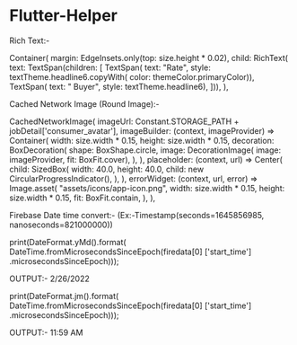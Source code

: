 # Flutter-Helper

Rich Text:-


Container(
  margin: EdgeInsets.only(top: size.height * 0.02),
  child: RichText(
      text: TextSpan(children: [
    TextSpan(
        text: "Rate",
        style: textTheme.headline6.copyWith(
            color: themeColor.primaryColor)),
    TextSpan(
        text: " Buyer", style: textTheme.headline6),
  ])),
),

Cached Network Image (Round Image):- 

CachedNetworkImage(
  imageUrl: Constant.STORAGE_PATH +
      jobDetail['consumer_avatar'],
  imageBuilder: (context, imageProvider) =>
      Container(
    width: size.width * 0.15,
    height: size.width * 0.15,
    decoration: BoxDecoration(
      shape: BoxShape.circle,
      image: DecorationImage(
          image: imageProvider,
          fit: BoxFit.cover),
    ),
  ),
  placeholder: (context, url) => Center(
    child: SizedBox(
      width: 40.0,
      height: 40.0,
      child: new CircularProgressIndicator(),
    ),
  ),
  errorWidget: (context, url, error) =>
      Image.asset(
    "assets/icons/app-icon.png",
    width: size.width * 0.15,
    height: size.width * 0.15,
    fit: BoxFit.contain,
  ),
),

Firebase Date time convert:- (Ex:-Timestamp(seconds=1645856985, nanoseconds=821000000))


print(DateFormat.yMd().format(
    DateTime.fromMicrosecondsSinceEpoch(firedata[0]
            ['start_time']
        .microsecondsSinceEpoch)));

OUTPUT:-  2/26/2022


print(DateFormat.jm().format(
    DateTime.fromMicrosecondsSinceEpoch(firedata[0]
            ['start_time']
        .microsecondsSinceEpoch)));

OUTPUT:-  11:59 AM

